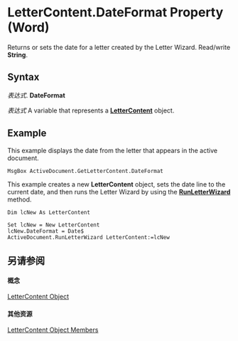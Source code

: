 
# LetterContent.DateFormat Property (Word)

Returns or sets the date for a letter created by the Letter Wizard. Read/write  **String**.


## Syntax

 _表达式_. **DateFormat**

 _表达式_ A variable that represents a **[LetterContent](62a4e17a-6598-c904-f27d-817c19c04981.md)** object.


## Example

This example displays the date from the letter that appears in the active document.


```
MsgBox ActiveDocument.GetLetterContent.DateFormat
```

This example creates a new  **LetterContent** object, sets the date line to the current date, and then runs the Letter Wizard by using the **[RunLetterWizard](7da6e2b9-607a-0d3e-7d0d-762a8900a486.md)** method.




```
Dim lcNew As LetterContent 
 
Set lcNew = New LetterContent 
lcNew.DateFormat = Date$ 
ActiveDocument.RunLetterWizard LetterContent:=lcNew
```


## 另请参阅


#### 概念


[LetterContent Object](62a4e17a-6598-c904-f27d-817c19c04981.md)
#### 其他资源


[LetterContent Object Members](http://msdn.microsoft.com/library/614f0a71-9722-0847-5b5f-fd6b0a85bd2f%28Office.15%29.aspx)